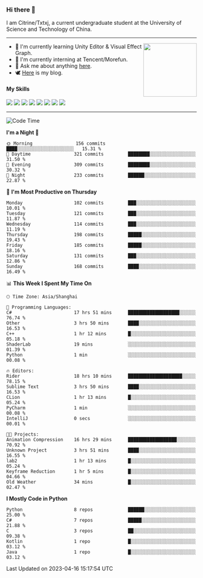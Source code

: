### Hi there 👋

I am Citrine/Txtxj, a current undergraduate student at the University of Science and Technology of China.

---

<img align="right" height="141" src="https://github-readme-stats.vercel.app/api?username=txtxj&theme=tokyonight&show_icons=true&count_private=true">

- 🌱 I'm currently learning Unity Editor & Visual Effect Graph.
- 🐶 I'm currently interning at Tencent/Morefun.
- 💬 Ask me about anything [here](https://github.com/txtxj/txtxj/issues).
- 🕊️ [Here](https://txtxj.top) is my blog.

#### My Skills

![](https://img.shields.io/badge/C%23-239120?logo=csharp&logoColor=fff)
![](https://img.shields.io/badge/Unity-000000?logo=unity&logoColor=fff)
![](https://img.shields.io/badge/Python-3e74a2?logo=python&logoColor=fff)
![](https://img.shields.io/badge/C++-65318e?logo=cplusplus&logoColor=fff)
![](https://img.shields.io/badge/C-5654a2?logo=c&logoColor=fff)
![](https://img.shields.io/badge/Blender-f5792a?logo=blender&logoColor=fff)
![](https://img.shields.io/badge/OpenJDK-ffffff?logo=openjdk&logoColor=000)
![](https://img.shields.io/badge/SQL-cc2927?logo=microsoftsqlserver&logoColor=fff)

---

<!--START_SECTION:waka-->
![Code Time](http://img.shields.io/badge/Code%20Time-794%20hrs%2052%20mins-blue)

**I'm a Night 🦉** 

```text
🌞 Morning                156 commits         ████░░░░░░░░░░░░░░░░░░░░░   15.31 % 
🌆 Daytime                321 commits         ████████░░░░░░░░░░░░░░░░░   31.50 % 
🌃 Evening                309 commits         ████████░░░░░░░░░░░░░░░░░   30.32 % 
🌙 Night                  233 commits         ██████░░░░░░░░░░░░░░░░░░░   22.87 % 
```
📅 **I'm Most Productive on Thursday** 

```text
Monday                   102 commits         ███░░░░░░░░░░░░░░░░░░░░░░   10.01 % 
Tuesday                  121 commits         ███░░░░░░░░░░░░░░░░░░░░░░   11.87 % 
Wednesday                114 commits         ███░░░░░░░░░░░░░░░░░░░░░░   11.19 % 
Thursday                 198 commits         █████░░░░░░░░░░░░░░░░░░░░   19.43 % 
Friday                   185 commits         █████░░░░░░░░░░░░░░░░░░░░   18.16 % 
Saturday                 131 commits         ███░░░░░░░░░░░░░░░░░░░░░░   12.86 % 
Sunday                   168 commits         ████░░░░░░░░░░░░░░░░░░░░░   16.49 % 
```


📊 **This Week I Spent My Time On** 

```text
🕑︎ Time Zone: Asia/Shanghai

💬 Programming Languages: 
C#                       17 hrs 51 mins      ███████████████████░░░░░░   76.74 % 
Other                    3 hrs 50 mins       ████░░░░░░░░░░░░░░░░░░░░░   16.53 % 
C++                      1 hr 12 mins        █░░░░░░░░░░░░░░░░░░░░░░░░   05.18 % 
ShaderLab                19 mins             ░░░░░░░░░░░░░░░░░░░░░░░░░   01.39 % 
Python                   1 min               ░░░░░░░░░░░░░░░░░░░░░░░░░   00.08 % 

🔥 Editors: 
Rider                    18 hrs 10 mins      ████████████████████░░░░░   78.15 % 
Sublime Text             3 hrs 50 mins       ████░░░░░░░░░░░░░░░░░░░░░   16.53 % 
CLion                    1 hr 13 mins        █░░░░░░░░░░░░░░░░░░░░░░░░   05.24 % 
PyCharm                  1 min               ░░░░░░░░░░░░░░░░░░░░░░░░░   00.08 % 
IntelliJ                 0 secs              ░░░░░░░░░░░░░░░░░░░░░░░░░   00.01 % 

🐱‍💻 Projects: 
Animation Compression    16 hrs 29 mins      ██████████████████░░░░░░░   70.92 % 
Unknown Project          3 hrs 51 mins       ████░░░░░░░░░░░░░░░░░░░░░   16.55 % 
lab2                     1 hr 13 mins        █░░░░░░░░░░░░░░░░░░░░░░░░   05.24 % 
Keyframe Reduction       1 hr 5 mins         █░░░░░░░░░░░░░░░░░░░░░░░░   04.66 % 
Old Weather              34 mins             █░░░░░░░░░░░░░░░░░░░░░░░░   02.47 % 
```

**I Mostly Code in Python** 

```text
Python                   8 repos             ██████░░░░░░░░░░░░░░░░░░░   25.00 % 
C#                       7 repos             █████░░░░░░░░░░░░░░░░░░░░   21.88 % 
C                        3 repos             ██░░░░░░░░░░░░░░░░░░░░░░░   09.38 % 
Kotlin                   1 repo              █░░░░░░░░░░░░░░░░░░░░░░░░   03.12 % 
Java                     1 repo              █░░░░░░░░░░░░░░░░░░░░░░░░   03.12 % 
```




 Last Updated on 2023-04-16 15:17:54 UTC
<!--END_SECTION:waka-->
